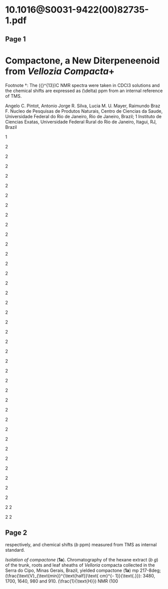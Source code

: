 # 10.1016@S0031-9422(00)82735-1.pdf

## Page 1



# Compactone, a New Diterpeneenoid from _Vellozia Compacta_+
Footnote †: The \({}^{13}\)C NMR spectra were taken in CDCl3 solutions and the chemical shifts are expressed as \(\delta\) ppm from an internal reference of TMS.

Angelo C. Pintot, Antonio Jorge R. Silva, Lucia M. U. Mayer, Raimundo Braz F. Nucleo de Pesquisas de Produtos Naturais, Centro de Ciencias da Saude, Universidade Federal do Rio de Janeiro, Rio de Janeiro, Brazil; 1 Instituto de Ciencias Exatas, Universidade Federal Rural do Rio de Janeiro, Itagui, RJ, Brazil

1

2

2

2

2

2

2

2

2

2

2

2

2

2

2

2

2

2

2

2

2

2

2

2

2

2

2

2

2

2

2

2

2

2

2

2

2

2

2
2

2
2

## Page 2

respectively, and chemical shifts (_b_ ppm) measured from TMS as internal standard.

_Isolation of compactone_ (**1a**). Chromatography of the hexane extract (_b_ _g_) of the trunk, roots and leaf sheaths of _Velloria_ compacta collected in the Serra do Cipo, Minas Gerais, Brazil, yielded compactone (**1a**) mp 217-8deg; \(\frac{\text{V}_{\text{min}}^{\text{half}}\text{ cm}^{- 1}}{\text{.}}\): 3480, 1700, 1640, 980 and 910. \(\frac{1}{\text{H}}\) NMR (100

